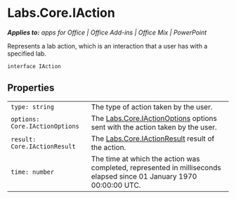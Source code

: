 
# Labs.Core.IAction

 _**Applies to:** apps for Office | Office Add-ins | Office Mix | PowerPoint_

Represents a lab action, which is an interaction that a user has with a specified lab.

```
interface IAction
```


## Properties


|||
|:-----|:-----|
| `type: string`|The type of action taken by the user.|
| `options: Core.IActionOptions`|The [Labs.Core.IActionOptions](../powerpoint/office-mix/reference/labs.core.iactionoptions.md) options sent with the action taken by the user.|
| `result: Core.IActionResult`|The [Labs.Core.IActionResult](../powerpoint/office-mix/reference/labs.core.iactionresult.md) result of the action.|
| `time: number`|The time at which the action was completed, represented in milliseconds elapsed since 01 January 1970 00:00:00 UTC.|
